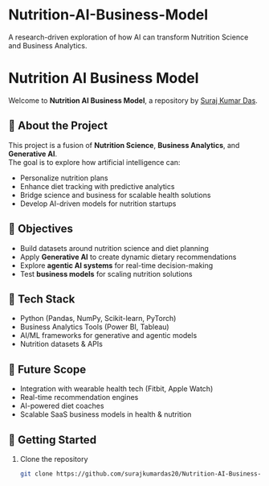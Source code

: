 # Nutrition-AI-Business-Model
A research-driven exploration of how AI can transform Nutrition Science and Business Analytics.
# Nutrition AI Business Model

Welcome to **Nutrition AI Business Model**, a repository by [Suraj Kumar Das](https://github.com/surajkumardas20).

## 📖 About the Project
This project is a fusion of **Nutrition Science**, **Business Analytics**, and **Generative AI**.  
The goal is to explore how artificial intelligence can:
- Personalize nutrition plans
- Enhance diet tracking with predictive analytics
- Bridge science and business for scalable health solutions
- Develop AI-driven models for nutrition startups

## 🎯 Objectives
- Build datasets around nutrition science and diet planning
- Apply **Generative AI** to create dynamic dietary recommendations
- Explore **agentic AI systems** for real-time decision-making
- Test **business models** for scaling nutrition solutions

## 🧩 Tech Stack
- Python (Pandas, NumPy, Scikit-learn, PyTorch)
- Business Analytics Tools (Power BI, Tableau)
- AI/ML frameworks for generative and agentic models
- Nutrition datasets & APIs

## 🌱 Future Scope
- Integration with wearable health tech (Fitbit, Apple Watch)
- Real-time recommendation engines
- AI-powered diet coaches
- Scalable SaaS business models in health & nutrition

## 🚀 Getting Started
1. Clone the repository  
   ```bash
   git clone https://github.com/surajkumardas20/Nutrition-AI-Business-Model.git

